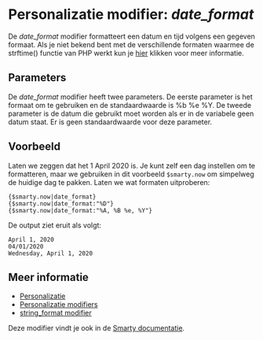 # Personalizatie modifier: *date_format*

De *date_format* modifier formatteert een datum en tijd volgens een gegeven 
formaat. Als je niet bekend bent met de verschillende formaten waarmee de 
strftime() functie van PHP werkt kun je [hier](http://php.net/manual/en/function.strftime.php) 
klikken voor meer informatie.

## Parameters

De *date_format* modifier heeft twee parameters. De eerste parameter 
is het formaat om te gebruiken en de standaardwaarde is %b %e %Y. De 
tweede parameter is de datum die gebruikt moet worden als er in de variabele 
geen datum staat. Er is geen standaardwaarde voor deze parameter.

## Voorbeeld

Laten we zeggen dat het 1 April 2020 is. Je kunt zelf een dag instellen 
om te formatteren, maar we gebruiken in dit voorbeeld `$smarty.now` om 
simpelweg de huidige dag te pakken. Laten we wat formaten uitproberen:

    {$smarty.now|date_format}
    {$smarty.now|date_format:"%D"}
    {$smarty.now|date_format:"%A, %B %e, %Y"}

De output ziet eruit als volgt:

    April 1, 2020
    04/01/2020
    Wednesday, April 1, 2020

## Meer informatie

* [Personalizatie](./personalization)
* [Personalizatie modifiers](./personalization-modifiers)
* [string_format modifier](./personalization-modifiers-string_format)

Deze modifier vindt je ook in de [Smarty documentatie](http://www.smarty.net/docs/en/language.modifier.date.format.tpl).
